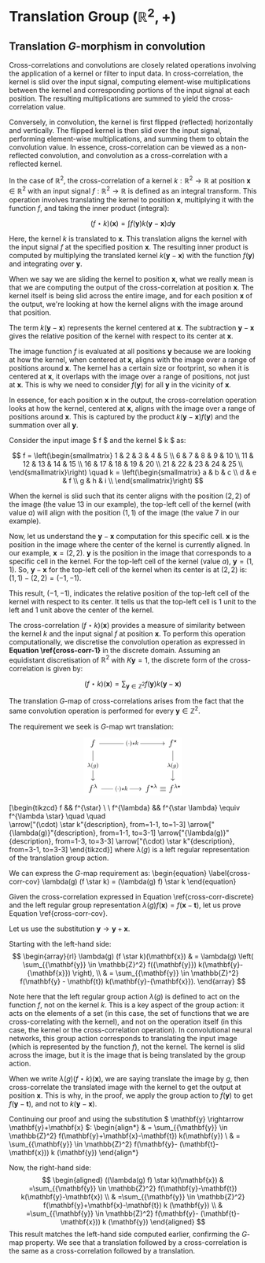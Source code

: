 
# Translation Group $(\mathbb{R}^2,+)$

## Translation $G$-morphism in convolution

Cross-correlations and convolutions are closely related operations involving the application of a kernel or filter to input data. In cross-correlation, the kernel is slid over the input signal, computing element-wise multiplications between the kernel and corresponding portions of the input signal at each position. The resulting multiplications are summed to yield the cross-correlation value. 

Conversely, in convolution, the kernel is first flipped (reflected) horizontally and vertically. The flipped kernel is then slid over the input signal, performing element-wise multiplications, and summing them to obtain the convolution value. In essence, cross-correlation can be viewed as a non-reflected convolution, and convolution as a cross-correlation with a reflected kernel.

In the case of $\mathbb{R}^2$, the cross-correlation of a kernel $k: \mathbb{R}^2 \rightarrow \mathbb{R}$ at position $\mathbf{x} \in \mathbb{R}^2$ with an input signal $f: \mathbb{R}^2 \rightarrow \mathbb{R}$ is defined as an integral transform. This operation involves translating the kernel to position $\mathbf{x}$, multiplying it with the function $f$, and taking the inner product (integral):

$$
\left(f \star k\right)(\mathbf{x}) = \int f\left(\mathbf{y}\right) k\left(\mathbf{y} - \mathbf{x}\right) d \mathbf{y}
$$

Here, the kernel $k$ is translated to $\mathbf{x}$. This translation aligns the kernel with the input signal $f$ at the specified position $\mathbf{x}$. The resulting inner product is computed by multiplying the translated kernel $k\left(\mathbf{y}-\mathbf{x}\right)$ with the function $f\left(\mathbf{y}\right)$ and integrating over $\mathbf{y}$.

When we say we are sliding the kernel to position $\mathbf{x}$, what we really mean is that we are computing the output of the cross-correlation at position $\mathbf{x}$. The kernel itself is being slid across the entire image, and for each position $\mathbf{x}$ of the output, we're looking at how the kernel aligns with the image around that position.

The term $k(\mathbf{y}-\mathbf{x})$ represents the kernel centered at $\mathbf{x}$. The subtraction $\mathbf{y}-\mathbf{x}$ gives the relative position of the kernel with respect to its center at $\mathbf{x}$.

The image function $f$ is evaluated at all positions $\mathbf{y}$ because we are looking at how the kernel, when centered at $\mathbf{x}$, aligns with the image over a range of positions around $\mathbf{x}$. The kernel has a certain size or footprint, so when it is centered at $\mathbf{x}$, it overlaps with the image over a range of positions, not just at $\mathbf{x}$. This is why we need to consider $f(\mathbf{y})$ for all $\mathbf{y}$ in the vicinity of $\mathbf{x}$.

In essence, for each position $\mathbf{x}$ in the output, the cross-correlation operation looks at how the kernel, centered at $\mathbf{x}$, aligns with the image over a range of positions around $\mathbf{x}$. This is captured by the product $k(\mathbf{y}-\mathbf{x}) f(\mathbf{y})$ and the summation over all $\mathbf{y}$.





Consider the input image $ f $ and the kernel $ k $ as:

$$
f = 
\left(\begin{smallmatrix}
1 & 2 & 3 & 4 & 5 \\
6 & 7 & 8 & 9 & 10 \\
11 & 12 & 13 & 14 & 15 \\
16 & 17 & 18 & 19 & 20 \\
21 & 22 & 23 & 24 & 25 \\
\end{smallmatrix}\right)
\quad
k = 
\left(\begin{smallmatrix}
a & b & c \\
d & e & f \\
g & h & i \\
\end{smallmatrix}\right)
$$

When the kernel is slid such that its center aligns with the position $(2,2)$ of the image (the value 13 in our example), the top-left cell of the kernel (with value $a$) will align with the position $(1,1)$ of the image (the value 7 in our example).

Now, let us understand the $\mathbf{y} - \mathbf{x}$ computation for this specific cell.
$\mathbf{x}$ is the position in the image where the center of the kernel is currently aligned. In our example, $\mathbf{x} = (2,2)$.
$\mathbf{y}$ is the position in the image that corresponds to a specific cell in the kernel. For the top-left cell of the kernel (value $a$), $\mathbf{y} = (1,1)$.
So, $\mathbf{y} - \mathbf{x}$ for the top-left cell of the kernel when its center is at $(2,2)$ is: $(1,1) - (2,2) = (-1,-1)$.

This result, $(-1,-1)$, indicates the relative position of the top-left cell of the kernel with respect to its center. It tells us that the top-left cell is 1 unit to the left and 1 unit above the center of the kernel.







The cross-correlation $\left(f \star k\right)(\mathbf{x})$ provides a measure of similarity between the kernel $k$ and the input signal $f$ at position $\mathbf{x}$. To perform this operation computationally, we discretise the convolution operation as expressed in **Equation \ref{cross-corr-1}** in the discrete domain. Assuming an equidistant discretisation of $\mathbb{R}^2$ with $K {\mathbf{y}}=1$, the discrete form of the cross-correlation is given by:

$$
(f \star k)(\mathbf{x}) 
=\sum_{{\mathbf{y}} \in \mathbb{Z}^2} f({\mathbf{y}}) k(\mathbf{y}-{\mathbf{x}})
$$

The translation $G$-map of cross-correlations arises from the fact that the same convolution operation is performed for every $\mathbf{y} \in \mathbb{Z}^2$. 




The requirement we seek is $G$-map wrt translation:

<div align="center"> 
  <img src="./img/g-morph-conv-trans-diag.png" width="200">
</div>

\[\begin{tikzcd}
	f && f^{\star} \\
	\\
	f^{\lambda} && f^{\star \lambda} \equiv f^{\lambda \star} \quad \quad \
	\arrow["(\cdot) \star k"{description}, from=1-1, to=1-3]
	\arrow["{\lambda(g)}"{description}, from=1-1, to=3-1]
	\arrow["{\lambda(g)}"{description}, from=1-3, to=3-3]
	\arrow["(\cdot) \star k"{description}, from=3-1, to=3-3]
\end{tikzcd}\]
where $\lambda(g)$ is a left regular representation of the translation group action.

We can express the $G$-map requirement as:
\begin{equation} \label{cross-corr-cov}
\lambda(g) (f \star k) = (\lambda(g) f) \star k
\end{equation} 

Given the cross-correlation expressed in Equation \ref{cross-corr-discrete} and the left regular group representation $\lambda(g) f(\mathbf{x}) = f(\mathbf{x} - \mathbf{t})$, let us prove Equation \ref{cross-corr-cov}.

Let us use the substitution $\mathbf{y} \rightarrow \mathbf{y}+\mathbf{x}$.

Starting with the left-hand side:
$$
\begin{array}{rl}
\lambda(g) (f \star k)(\mathbf{x}) & = \lambda(g) \left( \sum_{{\mathbf{y}} \in \mathbb{Z}^2} f({\mathbf{y}}) k(\mathbf{y}-{\mathbf{x}}) \right), \\
& = \sum_{{\mathbf{y}} \in \mathbb{Z}^2} f(\mathbf{y} - \mathbf{t}) k(\mathbf{y}-{\mathbf{x}}).
\end{array}
$$

Note here that the left regular group action $\lambda(g)$ is defined to act on the function $f$, not on the kernel $k$. This is a key aspect of the group action: it acts on the elements of a set (in this case, the set of functions that we are cross-correlating with the kernel), and not on the operation itself (in this case, the kernel or the cross-correlation operation). In convolutional neural networks, this group action corresponds to translating the input image (which is represented by the function $f$), not the kernel. The kernel is slid across the image, but it is the image that is being translated by the group action. 

When we write $\lambda(g) (f \star k)(\mathbf{x})$, we are saying translate the image by $g$, then cross-correlate the translated image with the kernel to get the output at position $\mathbf{x}$. This is why, in the proof, we apply the group action to $f(\mathbf{y})$ to get $f(\mathbf{y} - \mathbf{t})$, and not to $k(\mathbf{y}-\mathbf{x})$.


Continuing our proof and using the substitution $ \mathbf{y} \rightarrow \mathbf{y}+\mathbf{x} $:
\begin{align*}
& = \sum_{{\mathbf{y}} \in \mathbb{Z}^2} f(\mathbf{y}+\mathbf{x}-\mathbf{t}) k(\mathbf{y}) \\
& = \sum_{{\mathbf{y}} \in \mathbb{Z}^2} f(\mathbf{y}- (\mathbf{t}-\mathbf{x})) k (\mathbf{y})
\end{align*}

Now, the right-hand side:
$$
\begin{aligned}
((\lambda(g) f) \star k)(\mathbf{x}) & =\sum_{{\mathbf{y}} \in \mathbb{Z}^2} f(\mathbf{y}-\mathbf{t}) k(\mathbf{y}-\mathbf{x}) \\
& =\sum_{{\mathbf{y}} \in \mathbb{Z}^2} f(\mathbf{y}+\mathbf{x}-\mathbf{t}) k (\mathbf{y}) \\
& =\sum_{{\mathbf{y}} \in \mathbb{Z}^2} f(\mathbf{y}- (\mathbf{t}-\mathbf{x})) k (\mathbf{y})
\end{aligned}
$$
This result matches the left-hand side computed earlier, confirming the $G$-map property. We see that a translation followed by a cross-correlation is the same as a cross-correlation followed by a translation.


